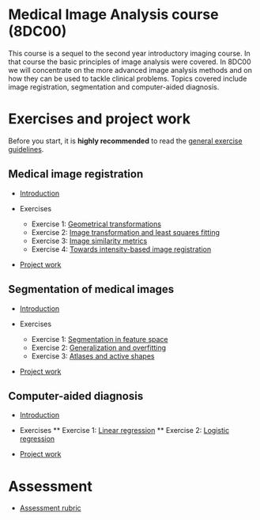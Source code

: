 # Medical Image Analysis course (8DC00)

This course is a sequel to the second year introductory imaging course. In that course the basic principles of image analysis were covered. In 8DC00 we will concentrate on the more advanced image analysis methods and on how they can be used to tackle clinical problems. Topics covered include image registration, segmentation and computer-aided diagnosis.

# Exercises and project work

Before you start, it is **highly recommended** to read the [general exercise guidelines](guidelines.md).

##  Medical image registration

* [Introduction](notebooks/registration_introduction.ipynb)

* Exercises
  * Exercise 1: [Geometrical transformations](notebooks/registration_exercise_1.ipynb)
  * Exercise 2: [Image transformation and least squares fitting](notebooks/registration_exercise_2.ipynb)
  * Exercise 3: [Image similarity metrics](notebooks/registration_exercise_3.ipynb)
  * Exercise 4: [Towards intensity-based image registration](notebooks/registration_exercise_4.ipynb)

* [Project work](notebooks/registration_project.ipynb)

##  Segmentation of medical images


* [Introduction](notebooks/segmentation_introduction.ipynb)

* Exercises
  * Exercise 1: [Segmentation in feature space](notebooks/segmentation_exercise_1.ipynb)
  * Exercise 2: [Generalization and overfitting](notebooks/segmentation_exercise_2.ipynb)
  * Exercise 3: [Atlases and active shapes](notebooks/segmentation_exercise_3.ipynb)

* [Project work](notebooks/segmentation_project.ipynb)


## Computer-aided diagnosis

* [Introduction](notebooks/cad_introduction.ipynb)

* Exercises
  ** Exercise 1: [Linear regression](notebooks/cad_exercise_1.ipynb)
  ** Exercise 2: [Logistic regression](notebooks/cad_exercise_2.ipynb)

* [Project work](notebooks/cad_project.ipynb)

# Assessment

* [Assessment rubric](rubric.md)
